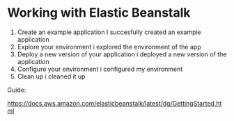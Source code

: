 # Working with Elastic Beanstalk

1. Create an example application
I succesfully created an example application
2. Explore your environment
i explored the environment of the app
3. Deploy a new version of your application
i deployed a new version of the application
4. Configure your environment
i configured my environment
5. Clean up
i cleaned it up

Guide:

https://docs.aws.amazon.com/elasticbeanstalk/latest/dg/GettingStarted.html

